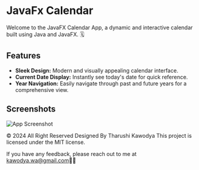 
# JavaFx Calendar

Welcome to the JavaFX Calendar App, a dynamic and interactive calendar built using Java and JavaFX. 🗓️

## Features

- **Sleek Design:** Modern and visually appealing calendar interface.
- **Current Date Display:** Instantly see today's date for quick reference.
- **Year Navigation:** Easily navigate through past and future years for a comprehensive view.


## Screenshots

![App Screenshot](https://imgur.com/TYY9mt8.png)

© 2024 All Right Reserved Designed By Tharushi Kawodya
This project is licensed under the MIT license.

If you have any feedback, please reach out to me at kawodya.wa@gmail.com🦇😍

